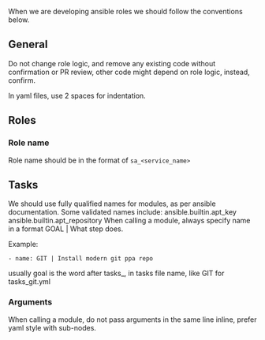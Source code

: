 When we are developing ansible roles we should follow the conventions below.

## General
Do not change role logic, and remove any existing code without confirmation or PR review,
other code might depend on role logic, instead, confirm.

In yaml files, use 2 spaces for indentation.

## Roles
### Role name
Role name should be in the format of `sa_<service_name>`

## Tasks

We should use fully qualified names for modules, as per ansible documentation.
Some validated names include:
ansible.builtin.apt_key
ansible.builtin.apt_repository
When calling a module, always specify name in a format  GOAL | What step does.

Example:
```
- name: GIT | Install modern git ppa repo
```

usually goal is the word after tasks_, in tasks file name, like GIT for tasks_git.yml

### Arguments

When calling a module, do not pass arguments in the same line inline,
prefer yaml style with sub-nodes.
